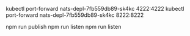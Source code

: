  kubectl port-forward nats-depl-7fb559db89-sk4kc 4222:4222
 kubectl port-forward nats-depl-7fb559db89-sk4kc 8222:8222

 npm run publish
 npm run listen
 npm run listen
